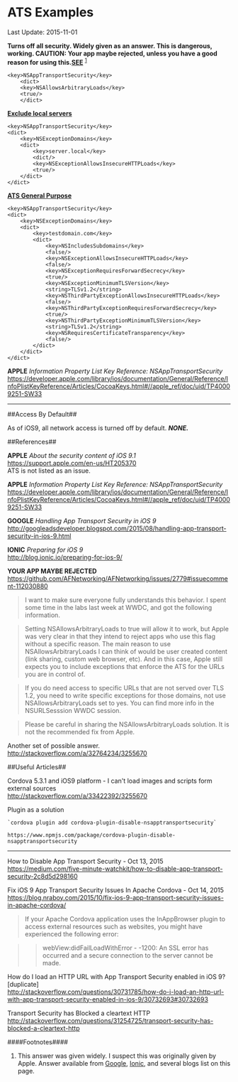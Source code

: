 # ATS Examples #
Last Update: 2015-11-01

**Turns off all security. Widely given as an answer. This is dangerous, working. CAUTION: Your app maybe rejected, unless you have a good reason for using this.[SEE](#appRejected)** <sup>[1](#footnotes)</sup>
```
<key>NSAppTransportSecurity</key>
    <dict>
    <key>NSAllowsArbitraryLoads</key>
    <true/>
    </dict>
```

**[Exclude local servers](http://stackoverflow.com/a/32764234/3255670)**
```
<key>NSAppTransportSecurity</key>
<dict>
    <key>NSExceptionDomains</key>
    <dict>
        <key>server.local</key>
        <dict/>
        <key>NSExceptionAllowsInsecureHTTPLoads</key>
        <true/>
    </dict>
</dict>
```

**[ATS General Purpose](http://stackoverflow.com/a/30732693/3255670)**
```
<key>NSAppTransportSecurity</key>
<dict>
    <key>NSExceptionDomains</key>
    <dict>
        <key>testdomain.com</key>
        <dict>
            <key>NSIncludesSubdomains</key>
            <false/>
            <key>NSExceptionAllowsInsecureHTTPLoads</key>
            <false/>
            <key>NSExceptionRequiresForwardSecrecy</key>
            <true/>
            <key>NSExceptionMinimumTLSVersion</key>
            <string>TLSv1.2</string>
            <key>NSThirdPartyExceptionAllowsInsecureHTTPLoads</key>
            <false/>
            <key>NSThirdPartyExceptionRequiresForwardSecrecy</key>
            <true/>
            <key>NSThirdPartyExceptionMinimumTLSVersion</key>
            <string>TLSv1.2</string>
            <key>NSRequiresCertificateTransparency</key>
            <false/>
        </dict>
    </dict>
</dict>
```

**APPLE** *Information Property List Key Reference: NSAppTransportSecurity*<br>
https://developer.apple.com/library/ios/documentation/General/Reference/InfoPlistKeyReference/Articles/CocoaKeys.html#//apple_ref/doc/uid/TP40009251-SW33

----

##<a name=bydefault>Access By Default</a>##

As of iOS9, all network access is turned off by default.
***NONE.***

##<a name=references>References</a>##

**APPLE** *About the security content of iOS 9.1*<br>
https://support.apple.com/en-us/HT205370<br>
ATS is not listed as an issue.

**APPLE** *Information Property List Key Reference: NSAppTransportSecurity*<br>
https://developer.apple.com/library/ios/documentation/General/Reference/InfoPlistKeyReference/Articles/CocoaKeys.html#//apple_ref/doc/uid/TP40009251-SW33

**GOOGLE** *Handling App Transport Security in iOS 9*<br>
http://googleadsdeveloper.blogspot.com/2015/08/handling-app-transport-security-in-ios-9.html

**IONIC** *Preparing for iOS 9*<br>
http://blog.ionic.io/preparing-for-ios-9/

**<a name=appRejected>YOUR APP MAYBE REJECTED</a>**<br>
https://github.com/AFNetworking/AFNetworking/issues/2779#issuecomment-112030880<br>

>I want to make sure everyone fully understands this behavior. I spent some time in the labs last week at WWDC, and got the following information.

>Setting NSAllowsArbitraryLoads to true will allow it to work, but Apple was very clear in that they intend to reject apps who use this flag without a specific reason. The main reason to use NSAllowsArbitraryLoads I can think of would be user created content (link sharing, custom web browser, etc). And in this case, Apple still expects you to include exceptions that enforce the ATS for the URLs you are in control of.

>If you do need access to specific URLs that are not served over TLS 1.2, you need to write specific exceptions for those domains, not use NSAllowsArbitraryLoads set to yes. You can find more info in the NSURLSesssion WWDC session.

>Please be careful in sharing the NSAllowsArbitraryLoads solution. It is not the recommended fix from Apple.

Another set of possible answer.<br>
http://stackoverflow.com/a/32764234/3255670

##<a name=usefularticles>Useful Articles</a>##

Cordova 5.3.1 and iOS9 platform - I can't load images and scripts form external sources<br>
http://stackoverflow.com/a/33422392/3255670

Plugin as a solution

    `cordova plugin add cordova-plugin-disable-nsapptransportsecurity`

    https://www.npmjs.com/package/cordova-plugin-disable-nsapptransportsecurity

----


How to Disable App Transport Security - Oct 13, 2015<br>
https://medium.com/five-minute-watchkit/how-to-disable-app-transport-security-2c8d5d298160

Fix iOS 9 App Transport Security Issues In Apache Cordova - Oct 14, 2015<br>
https://blog.nraboy.com/2015/10/fix-ios-9-app-transport-security-issues-in-apache-cordova/

> If your Apache Cordova application uses the InAppBrowser plugin to access external resources such as websites, you might have experienced the following error:

> > webView:didFailLoadWithError - -1200: An SSL error has occurred and a secure connection to the server cannot be made.

How do I load an HTTP URL with App Transport Security enabled in iOS 9? [duplicate]<br>
http://stackoverflow.com/questions/30731785/how-do-i-load-an-http-url-with-app-transport-security-enabled-in-ios-9/30732693#30732693

Transport Security has Blocked a cleartext HTTP<br>
http://stackoverflow.com/questions/31254725/transport-security-has-blocked-a-cleartext-http

####<a name=footnotes>Footnotes</a>####

1. This answer was given widely. I suspect this was originally given by Apple. Answer available from [Google](http://googleadsdeveloper.blogspot.com/2015/08/handling-app-transport-security-in-ios-9.html), [Ionic](http://blog.ionic.io/preparing-for-ios-9/), and several blogs list on this page.



